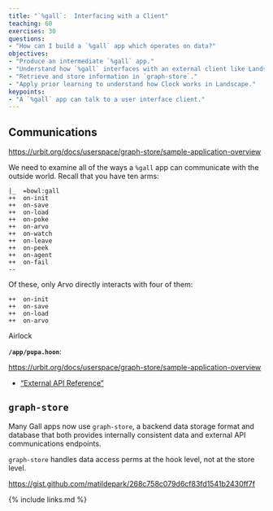 ```yaml
---
title: "`%gall`:  Interfacing with a Client"
teaching: 60
exercises: 30
questions:
- "How can I build a `%gall` app which operates on data?"
objectives:
- "Produce an intermediate `%gall` app."
- "Understand how `%gall` interfaces with an external client like Landscape."
- "Retrieve and store information in `graph-store`."
- "Apply prior learning to understand how Clock works in Landscape."
keypoints:
- "A `%gall` app can talk to a user interface client."
---
```


##  Communications

https://urbit.org/docs/userspace/graph-store/sample-application-overview

We need to examine all of the ways a `%gall` app can communicate with the outside world.  Recall that you have ten arms:

```hoon
|_  =bowl:gall
++  on-init
++  on-save
++  on-load
++  on-poke
++  on-arvo
++  on-watch
++  on-leave
++  on-peek
++  on-agent
++  on-fail
--
```

Of these, only Arvo directly interacts with four of them:

```hoon
++  on-init
++  on-save
++  on-load
++  on-arvo
```

Airlock

**`/app/pupa.hoon`**:

https://urbit.org/docs/userspace/graph-store/sample-application-overview

- [“External API Reference”](https://urbit.org/docs/arvo/eyre/external-api-ref)

##  `graph-store`

Many Gall apps now use `graph-store`, a backend data storage format and database that both provides internally consistent data and external API communications endpoints.

`graph-store` handles data access perms at the hook level, not at the store level.

https://gist.github.com/matildepark/268c758c079d6cf83fd1541b2430ff7f

{% include links.md %}
